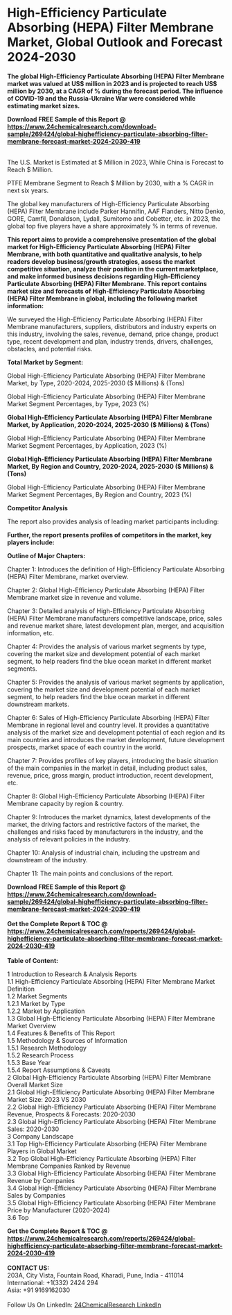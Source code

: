 <h1>High-Efficiency Particulate Absorbing (HEPA) Filter Membrane Market, Global Outlook and Forecast 2024-2030</h1><p><strong>The global High-Efficiency Particulate Absorbing (HEPA) Filter Membrane market was valued at US$ million in 2023 and is projected to reach US$ million by 2030, at a CAGR of % during the forecast period. The influence of COVID-19 and the Russia-Ukraine War were considered while estimating market sizes.</strong></p><p>
</p><p></p><div><b>Download FREE Sample of this Report @ 
            <a href="https://www.24chemicalresearch.com/download-sample/269424/global-highefficiency-particulate-absorbing-filter-membrane-forecast-market-2024-2030-419">
            https://www.24chemicalresearch.com/download-sample/269424/global-highefficiency-particulate-absorbing-filter-membrane-forecast-market-2024-2030-419</a></b></div><br><p>
The U.S. Market is Estimated at $ Million in 2023, While China is Forecast to Reach $ Million.</p><p>
PTFE Membrane Segment to Reach $ Million by 2030, with a % CAGR in next six years.</p><p>
The global key manufacturers of High-Efficiency Particulate Absorbing (HEPA) Filter Membrane include Parker Hannifin, AAF Flanders, Nitto Denko, GORE, Camfil, Donaldson, Lydall, Sumitomo and Cobetter, etc. in 2023, the global top five players have a share approximately % in terms of revenue.</p><p>
<strong>This report aims to provide a comprehensive presentation of the global market for High-Efficiency Particulate Absorbing (HEPA) Filter Membrane, with both quantitative and qualitative analysis, to help readers develop business/growth strategies, assess the market competitive situation, analyze their position in the current marketplace, and make informed business decisions regarding High-Efficiency Particulate Absorbing (HEPA) Filter Membrane. This report contains market size and forecasts of High-Efficiency Particulate Absorbing (HEPA) Filter Membrane in global, including the following market information:</strong></p><p>
</p><p>
</p><p>We surveyed the High-Efficiency Particulate Absorbing (HEPA) Filter Membrane manufacturers, suppliers, distributors and industry experts on this industry, involving the sales, revenue, demand, price change, product type, recent development and plan, industry trends, drivers, challenges, obstacles, and potential risks.</p><p>
<strong>Total Market by Segment:</strong></p><p>
Global High-Efficiency Particulate Absorbing (HEPA) Filter Membrane Market, by Type, 2020-2024, 2025-2030 ($ Millions) &amp; (Tons)</p><p>
Global High-Efficiency Particulate Absorbing (HEPA) Filter Membrane Market Segment Percentages, by Type, 2023 (%)</p><p>
</p><p>
</p><p><strong>Global High-Efficiency Particulate Absorbing (HEPA) Filter Membrane Market, by Application, 2020-2024, 2025-2030 ($ Millions) &amp; (Tons)</strong></p><p>
Global High-Efficiency Particulate Absorbing (HEPA) Filter Membrane Market Segment Percentages, by Application, 2023 (%)</p><p>
</p><p>
</p><p><strong>Global High-Efficiency Particulate Absorbing (HEPA) Filter Membrane Market, By Region and Country, 2020-2024, 2025-2030 ($ Millions) &amp; (Tons)</strong></p><p>
Global High-Efficiency Particulate Absorbing (HEPA) Filter Membrane Market Segment Percentages, By Region and Country, 2023 (%)</p><p>
</p><p>
</p><p><strong>Competitor Analysis</strong></p><p>
The report also provides analysis of leading market participants including:</p><p>
</p><p>
</p><p><strong>Further, the report presents profiles of competitors in the market, key players include:</strong></p><p>
</p><p>
</p><p><strong>Outline of Major Chapters:</strong></p><p>
Chapter 1: Introduces the definition of High-Efficiency Particulate Absorbing (HEPA) Filter Membrane, market overview.</p><p>
Chapter 2: Global High-Efficiency Particulate Absorbing (HEPA) Filter Membrane market size in revenue and volume.</p><p>
Chapter 3: Detailed analysis of High-Efficiency Particulate Absorbing (HEPA) Filter Membrane manufacturers competitive landscape, price, sales and revenue market share, latest development plan, merger, and acquisition information, etc.</p><p>
Chapter 4: Provides the analysis of various market segments by type, covering the market size and development potential of each market segment, to help readers find the blue ocean market in different market segments.</p><p>
Chapter 5: Provides the analysis of various market segments by application, covering the market size and development potential of each market segment, to help readers find the blue ocean market in different downstream markets.</p><p>
Chapter 6: Sales of High-Efficiency Particulate Absorbing (HEPA) Filter Membrane in regional level and country level. It provides a quantitative analysis of the market size and development potential of each region and its main countries and introduces the market development, future development prospects, market space of each country in the world.</p><p>
Chapter 7: Provides profiles of key players, introducing the basic situation of the main companies in the market in detail, including product sales, revenue, price, gross margin, product introduction, recent development, etc.</p><p>
Chapter 8: Global High-Efficiency Particulate Absorbing (HEPA) Filter Membrane capacity by region &amp; country.</p><p>
Chapter 9: Introduces the market dynamics, latest developments of the market, the driving factors and restrictive factors of the market, the challenges and risks faced by manufacturers in the industry, and the analysis of relevant policies in the industry.</p><p>
Chapter 10: Analysis of industrial chain, including the upstream and downstream of the industry.</p><p>
Chapter 11: The main points and conclusions of the report.</p><div><b>Download FREE Sample of this Report @ 
            <a href="https://www.24chemicalresearch.com/download-sample/269424/global-highefficiency-particulate-absorbing-filter-membrane-forecast-market-2024-2030-419">
            https://www.24chemicalresearch.com/download-sample/269424/global-highefficiency-particulate-absorbing-filter-membrane-forecast-market-2024-2030-419</a></b></div><br><div><b>Get the Complete Report & TOC @ 
            <a href="https://www.24chemicalresearch.com/reports/269424/global-highefficiency-particulate-absorbing-filter-membrane-forecast-market-2024-2030-419">
            https://www.24chemicalresearch.com/reports/269424/global-highefficiency-particulate-absorbing-filter-membrane-forecast-market-2024-2030-419</a></b></div><br>
            <b>Table of Content:</b><p>1 Introduction to Research & Analysis Reports<br />
    1.1 High-Efficiency Particulate Absorbing (HEPA) Filter Membrane Market Definition<br />
    1.2 Market Segments<br />
        1.2.1 Market by Type<br />
        1.2.2 Market by Application<br />
    1.3 Global High-Efficiency Particulate Absorbing (HEPA) Filter Membrane Market Overview<br />
    1.4 Features & Benefits of This Report<br />
    1.5 Methodology & Sources of Information<br />
        1.5.1 Research Methodology<br />
        1.5.2 Research Process<br />
        1.5.3 Base Year<br />
        1.5.4 Report Assumptions & Caveats<br />
2 Global High-Efficiency Particulate Absorbing (HEPA) Filter Membrane Overall Market Size<br />
    2.1 Global High-Efficiency Particulate Absorbing (HEPA) Filter Membrane Market Size: 2023 VS 2030<br />
    2.2 Global High-Efficiency Particulate Absorbing (HEPA) Filter Membrane Revenue, Prospects & Forecasts: 2020-2030<br />
    2.3 Global High-Efficiency Particulate Absorbing (HEPA) Filter Membrane Sales: 2020-2030<br />
3 Company Landscape<br />
    3.1 Top High-Efficiency Particulate Absorbing (HEPA) Filter Membrane Players in Global Market<br />
    3.2 Top Global High-Efficiency Particulate Absorbing (HEPA) Filter Membrane Companies Ranked by Revenue<br />
    3.3 Global High-Efficiency Particulate Absorbing (HEPA) Filter Membrane Revenue by Companies<br />
    3.4 Global High-Efficiency Particulate Absorbing (HEPA) Filter Membrane Sales by Companies<br />
    3.5 Global High-Efficiency Particulate Absorbing (HEPA) Filter Membrane Price by Manufacturer (2020-2024)<br />
    3.6 Top </p><div><b>Get the Complete Report & TOC @ 
            <a href="https://www.24chemicalresearch.com/reports/269424/global-highefficiency-particulate-absorbing-filter-membrane-forecast-market-2024-2030-419">
            https://www.24chemicalresearch.com/reports/269424/global-highefficiency-particulate-absorbing-filter-membrane-forecast-market-2024-2030-419</a></b></div><br><b>CONTACT US:</b><br>
            203A, City Vista, Fountain Road, Kharadi, Pune, India - 411014<br>
            International: +1(332) 2424 294<br>
            Asia: +91 9169162030 <br><br>
            Follow Us On LinkedIn: <a href="https://www.linkedin.com/company/24chemicalresearch/">24ChemicalResearch LinkedIn</a>